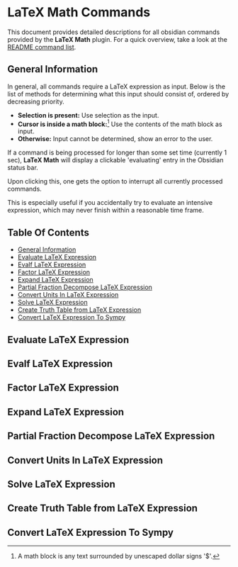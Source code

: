 
<!-- omit in toc -->
# LaTeX Math Commands

This document provides detailed descriptions for all obsidian commands provided by the **LaTeX Math** plugin. For a quick overview, take a look at the [README command list](../README.md#command-list).

## General Information

In general, all commands require a LaTeX expression as input. Below is the list of methods for determining what this input should consist of, ordered by decreasing priority.

- **Selection is present:** Use selection as the input.
- **Cursor is inside a math block:**[^math-block] Use the contents of the math block as input.
- **Otherwise:** Input cannot be determined, show an error to the user.

[^math-block]: A math block is any text surrounded by unescaped dollar signs '$'.

If a command is being processed for longer than some set time (currently 1 sec), **LaTeX Math** will display a clickable 'evaluating' entry in the Obsidian status bar.

Upon clicking this, one gets the option to interrupt all currently processed commands.

This is especially useful if you accidentally try to evaluate an intensive expression, which may never finish within a reasonable time frame.

<!-- omit in toc -->
## Table Of Contents

- [General Information](#general-information)
- [Evaluate LaTeX Expression](#evaluate-latex-expression)
- [Evalf LaTeX Expression](#evalf-latex-expression)
- [Factor LaTeX Expression](#factor-latex-expression)
- [Expand LaTeX Expression](#expand-latex-expression)
- [Partial Fraction Decompose LaTeX Expression](#partial-fraction-decompose-latex-expression)
- [Convert Units In LaTeX Expression](#convert-units-in-latex-expression)
- [Solve LaTeX Expression](#solve-latex-expression)
- [Create Truth Table from LaTeX Expression](#create-truth-table-from-latex-expression)
- [Convert LaTeX Expression To Sympy](#convert-latex-expression-to-sympy)

## Evaluate LaTeX Expression

## Evalf LaTeX Expression

## Factor LaTeX Expression

## Expand LaTeX Expression

## Partial Fraction Decompose LaTeX Expression

## Convert Units In LaTeX Expression

## Solve LaTeX Expression

## Create Truth Table from LaTeX Expression

## Convert LaTeX Expression To Sympy
